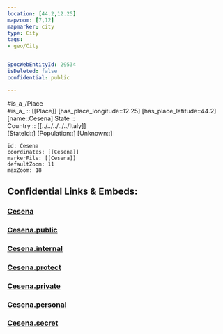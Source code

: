 ```yaml
---
location: [44.2,12.25] 
mapzoom: [7,12] 
mapmarker: city 
type: City
tags:
- geo/City


SpocWebEntityId: 29534
isDeleted: false
confidential: public

---
```

#is_a_/Place  
#is_a_ :: [[Place]] 
[has_place_longitude::12.25] 
[has_place_latitude::44.2] 
[name::Cesena] 
State ::  
Country :: [[../../../../../Italy]]  
[StateId::] 
[Population::] 
[Unknown::] 


```leaflet
id: Cesena
coordinates: [[Cesena]] 
markerFile: [[Cesena]] 
defaultZoom: 11 
maxZoom: 18
```


## Confidential Links & Embeds: 

### [Cesena](/_Standards/Earth/Continent/Europe/Europe~South/Italy/regions~Italy/Emilia-Romagna/Forlì-Cesena/City/Cesena.md) 

### [Cesena.public](/_public/Earth/Continent/Europe/Europe~South/Italy/regions~Italy/Emilia-Romagna/Forlì-Cesena/City/Cesena.public.md) 

### [Cesena.internal](/_internal/Earth/Continent/Europe/Europe~South/Italy/regions~Italy/Emilia-Romagna/Forlì-Cesena/City/Cesena.internal.md) 

### [Cesena.protect](/_protect/Earth/Continent/Europe/Europe~South/Italy/regions~Italy/Emilia-Romagna/Forlì-Cesena/City/Cesena.protect.md) 

### [Cesena.private](/_private/Earth/Continent/Europe/Europe~South/Italy/regions~Italy/Emilia-Romagna/Forlì-Cesena/City/Cesena.private.md) 

### [Cesena.personal](/_personal/Earth/Continent/Europe/Europe~South/Italy/regions~Italy/Emilia-Romagna/Forlì-Cesena/City/Cesena.personal.md) 

### [Cesena.secret](/_secret/Earth/Continent/Europe/Europe~South/Italy/regions~Italy/Emilia-Romagna/Forlì-Cesena/City/Cesena.secret.md)

